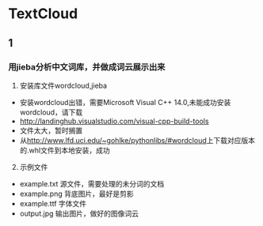 # TextCloud
## 1
### 用jieba分析中文词库，并做成词云展示出来

1. 安装库文件wordcloud,jieba
* 安装wordcloud出错，需要Microsoft Visual C++ 14.0,未能成功安装wordcloud，请下载
* http://landinghub.visualstudio.com/visual-cpp-build-tools
* 文件太大，暂时搁置
* 从<http://www.lfd.uci.edu/~gohlke/pythonlibs/#wordcloud>上下载对应版本的.whl文件到本地安装，成功

2. 示例文件
* example.txt 源文件，需要处理的未分词的文档
* example.png 背底图片，最好是剪影
* example.ttf 字体文件
* output.jpg 输出图片，做好的图像词云